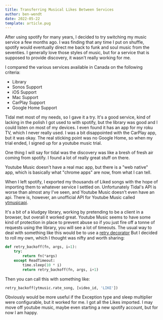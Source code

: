 ```yaml
---
title: Transferring Musical Likes Between Services
author: ben-wendt
date: 2022-05-22
template: article.pug
---
```


After using spotify for many years, I decided to try switching
my music service a few months ago. I was finding that any time
I put on shuffle, spotify would eventually direct me back to
funk and soul music from the seventies. I generally love those
styles of music, but for a service that is supposed to provide
discovery, it wasn't really working for me.

<span class="more"></span>

I compared the various services available in Canada on the
following criteria:

* Library
* Sonos Support
* iOS Support
* Mac Support
* CarPlay Support
* Google Home Support

Tidal met most of my needs, so I gave it a try. It's a good
service, kind of lacking in the polish I got used to with
spotify, but the library was good and I could listen on most
of my devices. I even found it has an app for my roku TV,
which I never really used. I was a bit disappointed with the
CarPlay app, but it was okay. The real sticking point was no
Google Home, so when my trial ended, I signed up for a youtube
music trial.

One thing I will say for tidal was the discovery was like a
bresh of fresh air coming from spotify. I found a lot of 
really great stuff on there.

Youtube Music doesn't have a real mac app, but there is a "web
native" app, which is basically what "chrome apps" are now, from
what I can tell.

When I left spotify, I exported my thousands of Liked songs with
the hope of importing them to whatever service I settled on.
Unfortunately Tidal's API is worse than almost any I've seen,
and Youtube Music doesn't even have an api. There is, however, 
an unofficial API for Youtube Music called
[ytmusicapi](https://ytmusicapi.readthedocs.io/en/latest/).

It's a bit of a kludgey library, working by pretending to be a
client in a browser, but overall it worked great. Youtube Music
seems to have some kind of protection in place to prevent abuse
so if you just fire off a tonne of requests using the library,
you will see a lot of timeouts. The usual way to deal with
something like this would be to use a [retry decorator](https://pypi.org/project/retry/)
But I decided to roll my own, which I thought was nifty and
worth sharing:

```python
def retry_backoff(fn, args, i=1):
    try:
        return fn(*args)
    except ReadTimeout:
        time.sleep(10 * i)
        return retry_backoff(fn, args, i+1)
```

Then you can call this with something like:

```python
retry_backoff(ytmusic.rate_song, [video_id, 'LIKE'])
```

Obviously would be more useful if the Exception type
and sleep multiplier were configurable, but it worked
for me. I got all the Likes imported. I may move off
youtube music, maybe even starting a new spotify account,
but for now I am happy.

